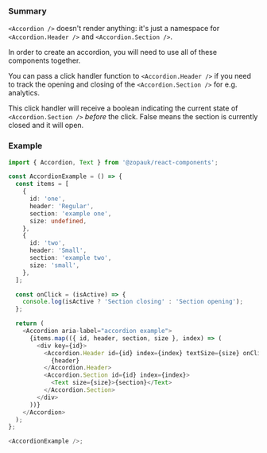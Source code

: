 ### Summary

`<Accordion />` doesn't render anything: it's just a namespace for `<Accordion.Header />` and `<Accordion.Section />`.

In order to create an accordion, you will need to use all of these components together.

You can pass a click handler function to `<Accordion.Header />` if you need to track the opening and closing of the `<Accordion.Section />` for e.g. analytics.

This click handler will receive a boolean indicating the current state of `<Accordion.Section />` _before_ the click. False means the section is currently closed and it will open.

### Example

```ts
import { Accordion, Text } from '@zopauk/react-components';

const AccordionExample = () => {
  const items = [
    {
      id: 'one',
      header: 'Regular',
      section: 'example one',
      size: undefined,
    },
    {
      id: 'two',
      header: 'Small',
      section: 'example two',
      size: 'small',
    },
  ];

  const onClick = (isActive) => {
    console.log(isActive ? 'Section closing' : 'Section opening');
  };

  return (
    <Accordion aria-label="accordion example">
      {items.map(({ id, header, section, size }, index) => (
        <div key={id}>
          <Accordion.Header id={id} index={index} textSize={size} onClick={onClick}>
            {header}
          </Accordion.Header>
          <Accordion.Section id={id} index={index}>
            <Text size={size}>{section}</Text>
          </Accordion.Section>
        </div>
      ))}
    </Accordion>
  );
};

<AccordionExample />;
```
